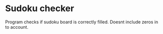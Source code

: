 # Sudoku checker

Program checks if sudoku board is correctly filled. Doesnt include zeros in to account.
